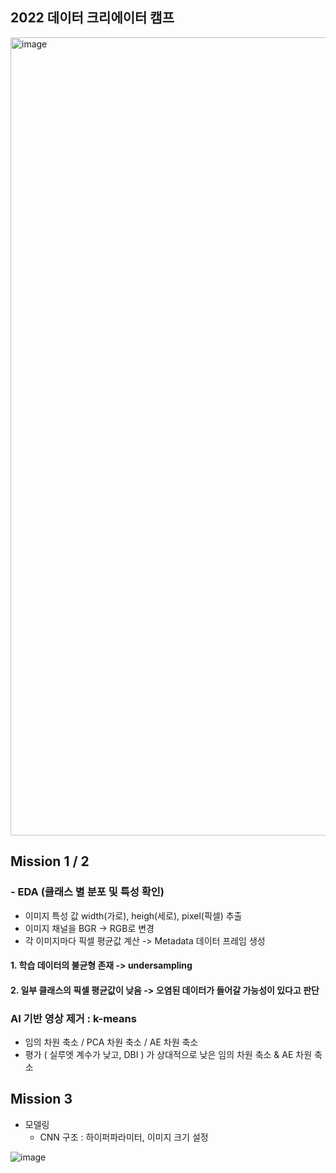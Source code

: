 ## 2022 데이터 크리에이터 캠프

<img width="1277" alt="image" src="https://user-images.githubusercontent.com/91936267/226153107-0a593046-fb58-4432-87cd-9c4a03adc3c3.png">


## Mission 1 / 2
### - EDA (클래스 별 분포 및 특성 확인)
  * 이미지 특성 값 width(가로), heigh(세로), pixel(픽셀) 추출
  * 이미지 채널을 BGR -> RGB로 변경
  * 각 이미지마다 픽셀 평균값 계산 
  -> Metadata 데이터 프레임 생성
  
  #### 1. 학습 데이터의 불균형 존재  -> undersampling

  #### 2. 일부 클래스의 픽셀 평균값이 낮음 -> 오염된 데이터가 들어갈 가능성이 있다고 판단
### AI 기반 영상 제거 : k-means 
   * 임의 차원 축소 / PCA 차원 축소 / AE 차원 축소
   * 평가 ( 실루엣 계수가 낮고, DBI ) 가 상대적으로 낮은 임의 차원 축소 & AE 차원 축소
      
## Mission 3
- 모델링 
  * CNN 구조
    : 하이퍼파라미터, 이미지 크기 설정
    
![image](https://user-images.githubusercontent.com/91936267/226153419-01e3656b-5364-4c8f-b8f6-3a7473c263de.png)
